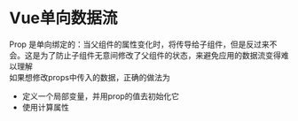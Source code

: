 # Vue单向数据流
Prop 是单向绑定的：当父组件的属性变化时，将传导给子组件，但是反过来不会。这是为了防止子组件无意间修改了父组件的状态，来避免应用的数据流变得难以理解<br/>
如果想修改props中传入的数据，正确的做法为
* 定义一个局部变量，并用prop的值去初始化它
* 使用计算属性
